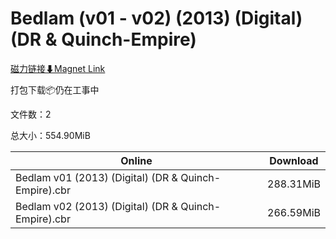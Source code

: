 # Bedlam (v01 - v02) (2013) (Digital) (DR & Quinch-Empire)

[磁力链接⬇Magnet Link](magnet:?xt=urn:btih:c8a2313de377ba1e50ff359ee24aa8df342956a5&dn=Bedlam%20%28v01%20-%20v02%29%20%282013%29%20%28Digital%29%20%28DR%20%26%20Quinch-Empire%29)

打包下载📦仍在工事中

文件数：2

总大小：554.90MiB

Online | Download
--- | ---
Bedlam v01 (2013) (Digital) (DR & Quinch-Empire).cbr | 288.31MiB
Bedlam v02 (2013) (Digital) (DR & Quinch-Empire).cbr | 266.59MiB